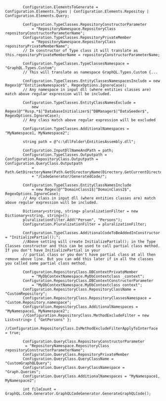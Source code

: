 




			Configuration.ElementsToGenerate = Configuration.Elements.Types | Configuration.Elements.Repositoy | Configuration.Elements.Query;

            Configuration.TypeClasses.RepositoryConstructorParameter
                = "RepositoryNamespace.RepositoryClass repositoryConstructorParameterName";
            Configuration.TypeClasses.RepositoryPrivateMember
                = "RepositoryNamespace.RepositoryClass repositoryPrivateMemberName";
			// In constructor of Type class it will translate as this.repositoryPrivateMemberName = repositoryConstructorParameterName;

            Configuration.TypeClasses.TypeClassesNamespace = "GraphQL.Types.Custom";
			// This will translate as namespace GraphQL.Types.Custom {...
			
            Configuration.TypeClasses.EntityClassesNamespacesInclude = new Regex(@"^EntitiesNamespace$", RegexOptions.IgnoreCase);
			// Any namespace in input dll (where entities classes are) match above regular expression will be included.
			
            Configuration.TypeClasses.EntityClassNamesExclude = 
                new Regex(@"^Rusp.*$|^DatabaseInitializer$|^DBManager$|^DataSeeder$", RegexOptions.IgnoreCase);
			// Any class match above regular expression will be excluded 

            Configuration.TypeClasses.AdditionalNamespaces = "MyNamespace1, MyNamespace2";

            string path = @"c:\dllFolder\EntitiesAssembly.dll";

            Configuration.InputDllNameAndPath = path;
			Configuration.TypeClasses.Outputpath = Configuration.RepositoryClass.Outputpath = Configuration.QueryClass.Outputpath
                = Path.GetDirectoryName(Path.GetDirectoryName(Directory.GetCurrentDirectory()))
                + "/CodeGenerator/GeneratedCode/";

            Configuration.TypeClasses.EntityClassNamesInclude
                = new Regex(@"^DomainClass1$|^DomainClass2$", RegexOptions.IgnoreCase);
			// Any class in input dll (where entities classes are) match above regular expression will be included.
			
            Dictionary<string, string> pluralizationFilter = new Dictionary<string, string>();
            pluralizationFilter.Add("Person", "Persons");
            Configuration.PluralizationFilter = pluralizationFilter;

            Configuration.TypeClasses.AdditionalCodeToBeAddedInConstructor = "InitializePartial();";
			//Above setting will create InitializePartial(); in the Type Classes constructor and this can be used to call partial class method. If you don't have InitializePartial in your 
			// partial class or you don't have partial class at all then remove above line. But you can add this later if in all the classes you called some partial class method.

            Configuration.RepositoryClass.DBContextPrivateMember
                = "MyDbContextNamespace.MyDbContextclass _context";
            Configuration.RepositoryClass.DBContextConstructorParameter
                = "MyDbContextNamespace.MyDbContextclass context";
            Configuration.RepositoryClass.RepositoryClassName = "CustomRepository";
            Configuration.RepositoryClass.RepositoryClassesNamespace = "Custom.Repository.namespace";
            Configuration.RepositoryClass.AdditionalNamespaces = "MyNamespace1, MyNamespace2";
            //Configuration.RepositoryClass.MethodExcludeFilter = new List<string> { "GetPersons" };
            //Configuration.RepositoryClass.IsMethodExcludeFilterApplyToInterface = true;

            Configuration.QueryClass.RepositoryConstructorParameter
			 = "RepositoryNamespace.RepositoryClass repositoryConstructorParameterName";
            Configuration.QueryClass.RepositoryPrivateMember
            Configuration.QueryClass.QueryClassName = "CustomGraphQLQuery";
            Configuration.QueryClass.QueryClassNamespace = "Graph.Queries";
            Configuration.QueryClass.AdditionalNamespaces = "MyNamespace1, MyNamespace2";

            int fileCount = GraphQL.Code.Generator.GraphQLCodeGenerator.GenerateGraphQLCode();
